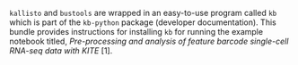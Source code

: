 `kallisto` and `bustools` are wrapped in an easy-to-use program called `kb` which is part of the `kb-python` package (developer documentation). This bundle provides instructions for installing `kb` for running the example notebook titled, *Pre-processing and analysis of feature barcode single-cell RNA-seq data with KITE* [1].
